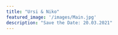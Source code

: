 ```yaml
---
title: "Ursi & Niko"
featured_image: '/images/Main.jpg'
description: "Save the Date: 20.03.2021"
---
```



